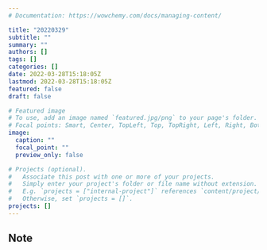 ```yaml
---
# Documentation: https://wowchemy.com/docs/managing-content/

title: "20220329"
subtitle: ""
summary: ""
authors: []
tags: []
categories: []
date: 2022-03-28T15:18:05Z
lastmod: 2022-03-28T15:18:05Z
featured: false
draft: false

# Featured image
# To use, add an image named `featured.jpg/png` to your page's folder.
# Focal points: Smart, Center, TopLeft, Top, TopRight, Left, Right, BottomLeft, Bottom, BottomRight.
image:
  caption: ""
  focal_point: ""
  preview_only: false

# Projects (optional).
#   Associate this post with one or more of your projects.
#   Simply enter your project's folder or file name without extension.
#   E.g. `projects = ["internal-project"]` references `content/project/deep-learning/index.md`.
#   Otherwise, set `projects = []`.
projects: []
---
```


## Note


